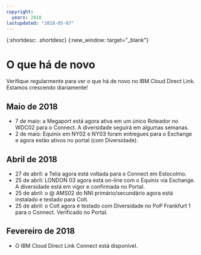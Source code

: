 ```yaml
---
copyright:
  years: 2018
lastupdated: "2018-05-07"
---
```


{:shortdesc: .shortdesc}
{:new_window: target="_blank"}

# O que há de novo

Verifique regularmente para ver o que há de novo no IBM Cloud Direct Link. Estamos crescendo diariamente!

## Maio de 2018

 * 7 de maio: a Megaport está agora ativa em um único Roteador no WDC02 para o Connect. A diversidade seguirá em algumas semanas.
 * 2 de maio: Equinix em NY02 e NY03 foram entregues para o Exchange e agora estão ativos no portal (com Diversidade).

## Abril de 2018

 * 27 de abril: a Telia agora está voltada para o Connect em Estocolmo.
 * 25 de abril: LONDON 03 agora está on-line com o Equinix via Exchange. A diversidade está em vigor e confirmada no Portal.
 * 25 de abril: o @ AMS02 do NNI primário/secundário agora está instalado e testado para Colt.
 * 25 de abril: o Colt agora é testado com Diversidade no PoP Frankfurt 1 para o Connect. Verificado no Portal.
 
 ## Fevereiro de 2018
 
 * O IBM Cloud Direct Link Connect está disponível.

